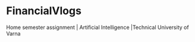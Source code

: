 # FinancialVlogs
Home semester assignment | Artificial Intelligence |Technical University of Varna 


